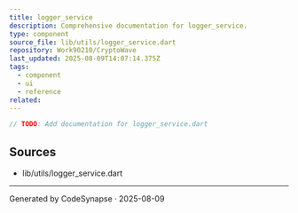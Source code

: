 ```yaml
---
title: logger_service
description: Comprehensive documentation for logger_service.
type: component
source_file: lib/utils/logger_service.dart
repository: Work90210/CryptoWave
last_updated: 2025-08-09T14:07:14.375Z
tags:
  - component
  - ui
  - reference
related:
---
```

```dart
// TODO: Add documentation for logger_service.dart
```

## Sources
- lib/utils/logger_service.dart

---
Generated by CodeSynapse · 2025-08-09